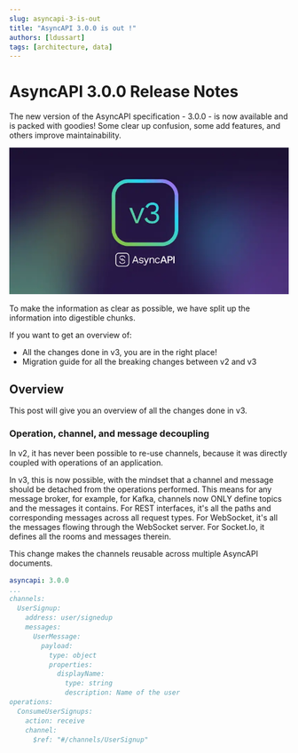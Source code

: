 ```yaml
---
slug: asyncapi-3-is-out
title: "AsyncAPI 3.0.0 is out !"
authors: [ldussart]
tags: [architecture, data]
---
```



# AsyncAPI 3.0.0 Release Notes

The new version of the AsyncAPI specification - 3.0.0 - is now available and is packed with goodies! Some clear up confusion, some add features, and others improve maintainability.

![AsyncAPI logo](./cover.webp)

<!-- truncate -->
To make the information as clear as possible, we have split up the information into digestible chunks.

If you want to get an overview of:

- All the changes done in v3, you are in the right place!
- Migration guide for all the breaking changes between v2 and v3

## Overview

This post will give you an overview of all the changes done in v3.

### Operation, channel, and message decoupling

In v2, it has never been possible to re-use channels, because it was directly coupled with operations of an application.

In v3, this is now possible, with the mindset that a channel and message should be detached from the operations performed. This means for any message broker, for example, for Kafka, channels now ONLY define topics and the messages it contains. For REST interfaces, it's all the paths and corresponding messages across all request types. For WebSocket, it's all the messages flowing through the WebSocket server. For Socket.Io, it defines all the rooms and messages therein.

This change makes the channels reusable across multiple AsyncAPI documents.

```yaml
asyncapi: 3.0.0
...
channels:
  UserSignup:
    address: user/signedup
    messages: 
      UserMessage: 
        payload:
          type: object
          properties:
            displayName:
              type: string
              description: Name of the user
operations:
  ConsumeUserSignups:
    action: receive
    channel: 
      $ref: "#/channels/UserSignup"
